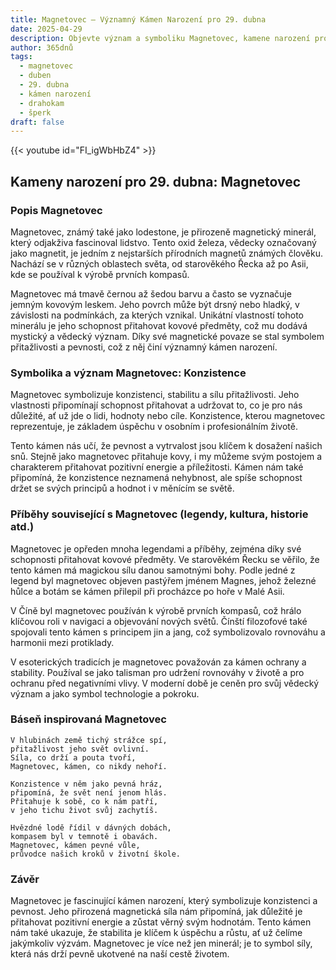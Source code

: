 ```yaml
---
title: Magnetovec – Významný Kámen Narození pro 29. dubna
date: 2025-04-29
description: Objevte význam a symboliku Magnetovec, kamene narození pro 29. dubna, který symbolizuje Konzistence. Přečtěte si legendy a inspirující příběhy.
author: 365dnů
tags:
  - magnetovec
  - duben
  - 29. dubna
  - kámen narození
  - drahokam
  - šperk
draft: false
---
```


{{< youtube id="FI_igWbHbZ4" >}}


## Kameny narození pro 29. dubna: Magnetovec

### Popis Magnetovec

Magnetovec, známý také jako lodestone, je přirozeně magnetický minerál, který odjakživa fascinoval lidstvo. Tento oxid železa, vědecky označovaný jako magnetit, je jedním z nejstarších přírodních magnetů známých člověku. Nachází se v různých oblastech světa, od starověkého Řecka až po Asii, kde se používal k výrobě prvních kompasů.

Magnetovec má tmavě černou až šedou barvu a často se vyznačuje jemným kovovým leskem. Jeho povrch může být drsný nebo hladký, v závislosti na podmínkách, za kterých vznikal. Unikátní vlastností tohoto minerálu je jeho schopnost přitahovat kovové předměty, což mu dodává mystický a vědecký význam. Díky své magnetické povaze se stal symbolem přitažlivosti a pevnosti, což z něj činí významný kámen narození.

### Symbolika a význam Magnetovec: Konzistence

Magnetovec symbolizuje konzistenci, stabilitu a sílu přitažlivosti. Jeho vlastnosti připomínají schopnost přitahovat a udržovat to, co je pro nás důležité, ať už jde o lidi, hodnoty nebo cíle. Konzistence, kterou magnetovec reprezentuje, je základem úspěchu v osobním i profesionálním životě.

Tento kámen nás učí, že pevnost a vytrvalost jsou klíčem k dosažení našich snů. Stejně jako magnetovec přitahuje kovy, i my můžeme svým postojem a charakterem přitahovat pozitivní energie a příležitosti. Kámen nám také připomíná, že konzistence neznamená nehybnost, ale spíše schopnost držet se svých principů a hodnot i v měnícím se světě.

### Příběhy související s Magnetovec (legendy, kultura, historie atd.)

Magnetovec je opředen mnoha legendami a příběhy, zejména díky své schopnosti přitahovat kovové předměty. Ve starověkém Řecku se věřilo, že tento kámen má magickou sílu danou samotnými bohy. Podle jedné z legend byl magnetovec objeven pastýřem jménem Magnes, jehož železné hůlce a botám se kámen přilepil při procházce po hoře v Malé Asii.

V Číně byl magnetovec používán k výrobě prvních kompasů, což hrálo klíčovou roli v navigaci a objevování nových světů. Čínští filozofové také spojovali tento kámen s principem jin a jang, což symbolizovalo rovnováhu a harmonii mezi protiklady.

V esoterických tradicích je magnetovec považován za kámen ochrany a stability. Používal se jako talisman pro udržení rovnováhy v životě a pro ochranu před negativními vlivy. V moderní době je ceněn pro svůj vědecký význam a jako symbol technologie a pokroku.

### Báseň inspirovaná Magnetovec

```
V hlubinách země tichý strážce spí,  
přitažlivost jeho svět ovlivní.  
Síla, co drží a pouta tvoří,  
Magnetovec, kámen, co nikdy nehoří.

Konzistence v něm jako pevná hráz,  
připomíná, že svět není jenom hlás.  
Přitahuje k sobě, co k nám patří,  
v jeho tichu život svůj zachytíš.

Hvězdné lodě řídil v dávných dobách,  
kompasem byl v temnotě i obavách.  
Magnetovec, kámen pevné vůle,  
průvodce našich kroků v životní škole.
```

### Závěr

Magnetovec je fascinující kámen narození, který symbolizuje konzistenci a pevnost. Jeho přirozená magnetická síla nám připomíná, jak důležité je přitahovat pozitivní energie a zůstat věrný svým hodnotám. Tento kámen nám také ukazuje, že stabilita je klíčem k úspěchu a růstu, ať už čelíme jakýmkoliv výzvám. Magnetovec je více než jen minerál; je to symbol síly, která nás drží pevně ukotvené na naší cestě životem.